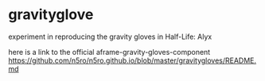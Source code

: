# gravityglove
experiment in reproducing the gravity gloves in Half-Life: Alyx

here is a link to the official aframe-gravity-gloves-component https://github.com/n5ro/n5ro.github.io/blob/master/gravitygloves/README.md
